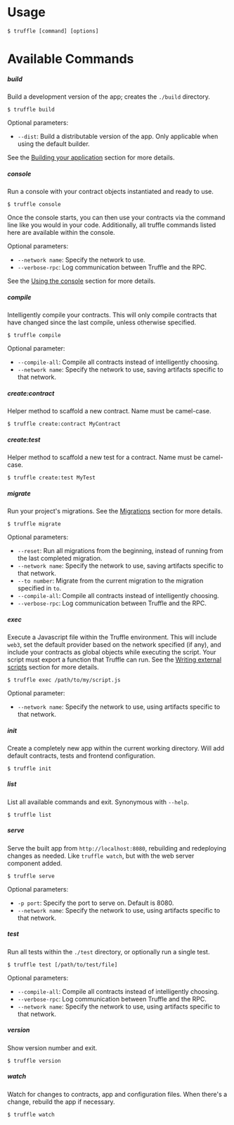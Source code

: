 # Usage

```none
$ truffle [command] [options]
```

# Available Commands

##### build

Build a development version of the app; creates the `./build` directory.

```none
$ truffle build
```

Optional parameters:

* `--dist`: Build a distributable version of the app. Only applicable when using the default builder.

See the [Building your application](/getting_started/build) section for more details.

##### console

Run a console with your contract objects instantiated and ready to use.

```none
$ truffle console
```

Once the console starts, you can then use your contracts via the command line like you would in your code. Additionally, all truffle commands listed here are available within the console.

Optional parameters:

* `--network name`: Specify the network to use.
* `--verbose-rpc`: Log communication between Truffle and the RPC.

See the [Using the console](/getting_started/console) section for more details.

##### compile

Intelligently compile your contracts. This will only compile contracts that have changed since the last compile, unless otherwise specified.

```none
$ truffle compile
```

Optional parameter:

* `--compile-all`: Compile all contracts instead of intelligently choosing.
* `--network name`: Specify the network to use, saving artifacts specific to that network.

##### create:contract

Helper method to scaffold a new contract. Name must be camel-case.

```none
$ truffle create:contract MyContract
```

##### create:test

Helper method to scaffold a new test for a contract. Name must be camel-case.

```none
$ truffle create:test MyTest
```

##### migrate

Run your project's migrations. See the [Migrations](/getting_started/migrations) section for more details.

```none
$ truffle migrate
```

Optional parameters:

* `--reset`: Run all migrations from the beginning, instead of running from the last completed migration.
* `--network name`: Specify the network to use, saving artifacts specific to that network.
* `--to number`: Migrate from the current migration to the migration specified in `to`.
* `--compile-all`: Compile all contracts instead of intelligently choosing.
* `--verbose-rpc`: Log communication between Truffle and the RPC.

##### exec

Execute a Javascript file within the Truffle environment. This will include `web3`, set the default provider based on the network specified (if any), and include your contracts as global objects while executing the script. Your script must export a function that Truffle can run. See the [Writing external scripts](/getting_started/scripts) section for more details.

```none
$ truffle exec /path/to/my/script.js
```

Optional parameter:

* `--network name`: Specify the network to use, using artifacts specific to that network.

##### init

Create a completely new app within the current working directory. Will add default contracts, tests and frontend configuration.

```none
$ truffle init
```

##### list

List all available commands and exit. Synonymous with `--help`.

```none
$ truffle list
```

##### serve

Serve the built app from `http://localhost:8080`, rebuilding and redeploying changes as needed. Like `truffle watch`, but with the web server component added.

```none
$ truffle serve
```

Optional parameters:

* `-p port`: Specify the port to serve on. Default is 8080.
* `--network name`: Specify the network to use, using artifacts specific to that network.

##### test

Run all tests within the `./test` directory, or optionally run a single test.

```none
$ truffle test [/path/to/test/file]
```

Optional parameters:

* `--compile-all`: Compile all contracts instead of intelligently choosing.
* `--verbose-rpc`: Log communication between Truffle and the RPC.
* `--network name`: Specify the network to use, using artifacts specific to that network.

##### version

Show version number and exit.

```none
$ truffle version
```

##### watch

Watch for changes to contracts, app and configuration files. When there's a change, rebuild the app if necessary.

```none
$ truffle watch
```

<script>
  (function(i,s,o,g,r,a,m){i['GoogleAnalyticsObject']=r;i[r]=i[r]||function(){
  (i[r].q=i[r].q||[]).push(arguments)},i[r].l=1*new Date();a=s.createElement(o),
  m=s.getElementsByTagName(o)[0];a.async=1;a.src=g;m.parentNode.insertBefore(a,m)
  })(window,document,'script','https://www.google-analytics.com/analytics.js','ga');

  ga('create', 'UA-83874933-1', 'auto');
  ga('send', 'pageview');
</script>
